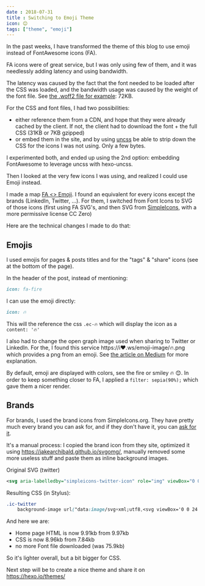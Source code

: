 ```yaml
---
date : 2018-07-31
title : Switching to Emoji Theme
icon: 😊
tags: ["theme", "emoji"]
---
```


In the past weeks, I have transformed the theme of this blog to use emoji instead of FontAwesome icons (FA).

FA icons were of great service, but I was only using few of them, and it was needlessly adding latency and using bandwidth.

The latency was caused by the fact that the font needed to be loaded after the CSS was loaded, and the bandwidth usage was caused by the weight of the font file. See [the .woff2 file for example](https://github.com/tomap/tpi2.eu/blob/975f9a247fff11d360085b0ef971f88e01f889df/themes/anodyne/source/fonts/fontawesome-webfont.woff2): 72KB.

For the CSS and font files, I had two possibilities:

* either reference them from a CDN, and hope that they were already cached by the client. If not, the client had to download the font + the full CSS (31KB or 7KB gzipped)
* or embed them in the site, and by using [uncss](https://github.com/uncss/uncss) be able to strip down the CSS for the icons I was not using. Only a few bytes.

I experimented both, and ended up using the 2nd option: embedding FontAwesome to leverage uncss with hexo-uncss.

Then I looked at the very few icons I was using, and realized I could use Emoji instead.

I made a map [FA <> Emoji](https://github.com/tomap/tpi2.eu/blob/0fe8e130dffd87a1d9e631637ddfb99b03f1d5d0/FontAwesomeToUnicode.md).
I found an equivalent for every icons except the brands (LinkedIn, Twitter, ...).
For them, I switched from Font Icons to SVG of those icons (first using FA SVG's, and then SVG from [SimpleIcons](https://simpleicons.org/), with a more permissive license CC Zero)

Here are the technical changes I made to do that:

## Emojis

I used emojis for pages & posts titles and for the "tags" & "share" icons (see at the bottom of the page).

In the header of the post, instead of mentioning:

```md
icon: fa-fire
```

I can use the emoji directly:

```md
icon: 🔥
```

This will the reference the css `.ec-🔥` which will display the icon as a `content: '🔥'`

I also had to change the open graph image used when sharing to Twitter or LinkedIn. For the, I found this service https://i❤️.ws/emoji-image/🔥.png which provides a png from an emoji. See [the article on Medium](https://medium.com/@Emoji_Domains/free-emoji-image-generator-api-c0b7eaefa586) for more explanation.

By default, emoji are displayed with colors, see the fire or smiley 🔥 😊.
In order to keep something closer to FA, I applied a `filter: sepia(90%);` which gave them a nicer render.

## Brands

For brands, I used the brand icons from SimpleIcons.org. They have pretty much every brand you can ask for, and if they don't have it, you can [ask for it](https://github.com/simple-icons/simple-icons/issues/625#issuecomment-361242420).

It's a manual process: I copied the brand icon from they site, optimized it using https://jakearchibald.github.io/svgomg/, manually removed some more useless stuff and paste them as inline background images.

Original SVG (twitter)

```svg
<svg aria-labelledby="simpleicons-twitter-icon" role="img" viewBox="0 0 24 24" xmlns="http://www.w3.org/2000/svg"><title id="simpleicons-twitter-icon">Twitter icon</title><path d="M23.954 4.569c-.885.389-1.83.654-2.825.775 1.014-.611 1.794-1.574 2.163-2.723-.951.555-2.005.959-3.127 1.184-.896-.959-2.173-1.559-3.591-1.559-2.717 0-4.92 2.203-4.92 4.917 0 .39.045.765.127 1.124C7.691 8.094 4.066 6.13 1.64 3.161c-.427.722-.666 1.561-.666 2.475 0 1.71.87 3.213 2.188 4.096-.807-.026-1.566-.248-2.228-.616v.061c0 2.385 1.693 4.374 3.946 4.827-.413.111-.849.171-1.296.171-.314 0-.615-.03-.916-.086.631 1.953 2.445 3.377 4.604 3.417-1.68 1.319-3.809 2.105-6.102 2.105-.39 0-.779-.023-1.17-.067 2.189 1.394 4.768 2.209 7.557 2.209 9.054 0 13.999-7.496 13.999-13.986 0-.209 0-.42-.015-.63.961-.689 1.8-1.56 2.46-2.548l-.047-.02z"/></svg>
```

Resulting CSS (in Stylus):

```css
.ic-twitter
    background-image url("data:image/svg+xml;utf8,<svg viewBox='0 0 24 24' xmlns='http://www.w3.org/2000/svg'><path d='M23.954 4.569c-.885.389-1.83.654-2.825.775 1.014-.611 1.794-1.574 2.163-2.723-.951.555-2.005.959-3.127 1.184-.896-.959-2.173-1.559-3.591-1.559-2.717 0-4.92 2.203-4.92 4.917 0 .39.045.765.127 1.124C7.691 8.094 4.066 6.13 1.64 3.161c-.427.722-.666 1.561-.666 2.475 0 1.71.87 3.213 2.188 4.096a4.9044 4.9044 0 0 1-2.228-.616v.061c0 2.385 1.693 4.374 3.946 4.827a4.9631 4.9631 0 0 1-2.212.085c.631 1.953 2.445 3.377 4.604 3.417-1.68 1.319-3.809 2.105-6.102 2.105-.39 0-.779-.023-1.17-.067 2.189 1.394 4.768 2.209 7.557 2.209 9.054 0 13.999-7.496 13.999-13.986 0-.209 0-.42-.015-.63.961-.689 1.8-1.56 2.46-2.548l-.047-.02z'/></svg>")
```

And here we are:

* Home page HTML is now 9.91kb from 9.97kb
* CSS is now 8.96kb from 7.84kb
* no more Font file downloaded (was 75.9kb)

So it's lighter overall, but a bit bigger for CSS.

Next step will be to create a nice theme and share it on https://hexo.io/themes/
